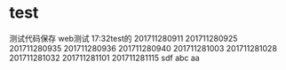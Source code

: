 # test
测试代码保存
web测试
17:32test的
201711280911
201711280925
201711280935
201711280936
201711280940
201711281003
201711281028
201711281032
201711281101
201711281115
sdf
abc
aa

